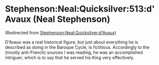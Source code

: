 
# Stephenson:Neal:Quicksilver:513:d'Avaux (Neal Stephenson)

(Redirected from [Stephenson:Neal:Quicksilver:d'Avaux](/stephenson-neal-quicksilver-d-avaux))

D'Avaux was a real historical figure, but just about everything he is described as doing in the Baroque Cycle, is fictitious. Accordingly to the (mostly anti-French) sources I was reading, he was an accomplished intriguer; which is to say that he served his King very effectively.
